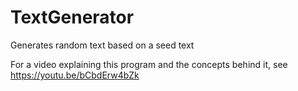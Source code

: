 # TextGenerator
Generates random text based on a seed text

For a video explaining this program and the concepts behind it, see https://youtu.be/bCbdErw4bZk 
